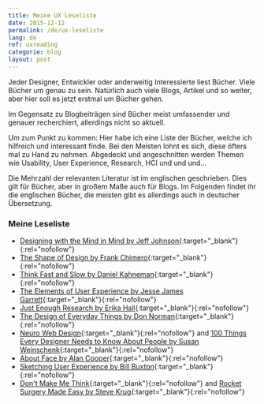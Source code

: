 ```yaml
---
title: Meine UX Leseliste
date: 2015-12-12
permalink: /de/ux-leseliste
lang: de
ref: uxreading
categorie: blog
layout: post
---
```



Jeder Designer, Entwickler oder anderweitig Interessierte liest Bücher. Viele Bücher um genau zu sein. Natürlich auch viele Blogs, Artikel und so weiter, aber hier soll es jetzt erstmal um Bücher gehen.

Im Gegensatz zu Blogbeiträgen sind Bücher meist umfassender und genauer recherchiert, allerdings nicht so aktuell.

Um zum Punkt zu kommen: Hier habe ich eine Liste der Bücher, welche ich hilfreich und interessant finde. Bei den Meisten lohnt es sich, diese öfters mal zu Hand zu nehmen. Abgedeckt und angeschnitten werden Themen wie Usability, User Experience, Research, HCI und und und...

Die Mehrzahl der relevanten Literatur ist im englischen geschrieben. Dies gilt für Bücher, aber in großem Maße auch für Blogs. Im Folgenden findet ihr die englischen Bücher, die meisten gibt es allerdings auch in deutscher Übersetzung.


### Meine Leseliste

* [Designing with the Mind in Mind by Jeff Johnson](http://www.amazon.de/gp/product/0124079148/ref=as_li_tl?ie=UTF8&camp=1638&creative=19454&creativeASIN=0124079148&linkCode=as2&tag=vereortl-21){:target="_blank"}{:rel="nofollow"}
* [The Shape of Design by Frank Chimero](http://www.shapeofdesignbook.com){:target="_blank"}{:rel="nofollow"}
* [Think Fast and Slow by Daniel Kahneman](http://www.amazon.de/gp/product/0141033576/ref=as_li_tl?ie=UTF8&camp=1638&creative=19454&creativeASIN=0141033576&linkCode=as2&tag=vereortl-21){:target="_blank"}{:rel="nofollow"}
* [The Elements of User Experience by Jesse James Garrett](http://www.amazon.de/gp/product/0321683684/ref=as_li_tl?ie=UTF8&camp=1638&creative=19454&creativeASIN=0321683684&linkCode=as2&tag=vereortl-21){:target="_blank"}{:rel="nofollow"}
* [Just Enough Research by Erika Hall](https://abookapart.com/products/just-enough-research){:target="_blank"}{:rel="nofollow"}
* [The Design of Everyday Things by Don Norman](http://www.amazon.de/gp/product/0465050654/ref=as_li_tl?ie=UTF8&camp=1638&creative=19454&creativeASIN=0465050654&linkCode=as2&tag=vereortl-21){:target="_blank"}{:rel="nofollow"}
* [Neuro Web Design](hhttp://www.amazon.de/gp/product/0321603605/ref=as_li_tl?ie=UTF8&camp=1638&creative=19454&creativeASIN=0321603605&linkCode=as2&tag=vereortl-21){:target="_blank"}{:rel="nofollow"} and [100 Things Every Designer Needs to Know About People by Susan Weinschenk](http://www.amazon.de/gp/product/0321767535/ref=as_li_tl?ie=UTF8&camp=1638&creative=19454&creativeASIN=0321767535&linkCode=as2&tag=vereortl-21){:target="_blank"}{:rel="nofollow"}
* [About Face by Alan Cooper](http://www.amazon.de/gp/product/1118766571/ref=as_li_tl?ie=UTF8&camp=1638&creative=19454&creativeASIN=1118766571&linkCode=as2&tag=vereortl-21){:target="_blank"}{:rel="nofollow"}
* [Sketching User Experience by Bill Buxton](http://www.amazon.de/gp/product/0123819598/ref=as_li_tl?ie=UTF8&camp=1638&creative=19454&creativeASIN=0123819598&linkCode=as2&tag=vereortl-21){:target="_blank"}{:rel="nofollow"}
* [Don't Make Me Think](http://www.amazon.de/gp/product/3826697057/ref=as_li_tl?ie=UTF8&camp=1638&creative=19454&creativeASIN=3826697057&linkCode=as2&tag=vereortl-21){:target="_blank"}{:rel="nofollow"} and [Rocket Surgery Made Easy by Steve Krug](http://www.amazon.de/gp/product/0321657292/ref=as_li_tl?ie=UTF8&camp=1638&creative=19454&creativeASIN=0321657292&linkCode=as2&tag=vereortl-21){:target="_blank"}{:rel="nofollow"}
